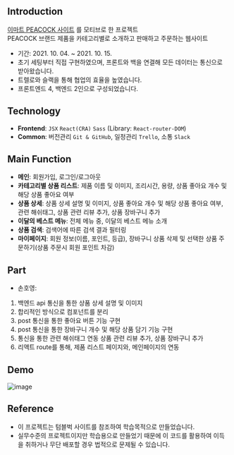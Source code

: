 ## Introduction
[이마트 PEACOCK 사이트](https://peacock.emart.com/peacockMain/main.do) 를 모티브로 한 프로젝트<br>
PEACOCK 브랜드 제품을 카테고리별로 소개하고 판매하고 주문하는 웹사이트
- 기간: 2021. 10. 04. ~ 2021. 10. 15.
- 초기 세팅부터 직접 구현하였으며, 프론트와 백을 연결해 모든 데이터는 통신으로 받아왔습니다.
- 트렐로와 슬랙을 통해 협업의 효율을 높였습니다.
- 프론트엔드 4, 백엔드 2인으로 구성되었습니다.


## Technology
- **Frontend**: `JSX` `React(CRA)` `Sass` (Library: `React-router-DOM`)
- **Common**: 버전관리 `Git & GitHub`, 일정관리 `Trello`, 소통 `Slack`

## Main Function
- **메인**: 회원가입, 로그인/로그아웃
- **카테고리별 상품 리스트**: 제품 이름 및 이미지, 조리시간, 용량, 상품 좋아요 개수 및 해당 상품 좋아요 여부
- **상품 상세**: 상품 상세 설명 및 이미지, 상품 좋아요 개수 및 해당 상품 좋아요 여부, 관련 해쉬태그, 상품 관련 리뷰 추가, 상품 장바구니 추가
- **이달의 베스트 메뉴**: 전체 메뉴 중, 이달의 베스트 메뉴 소개
- **상품 검색**: 검색어에 따른 검색 결과 필터링
- **마이페이지**: 회원 정보(이름, 포인트, 등급), 장바구니 상품 삭제 및 선택한 상품 주문하기(상품 주문시 회원 포인트 차감)

## Part
- 손호영: 
 1. 백엔드 api 통신을 통한 상품 상세 설명 및 이미지
 2. 합리적인 방식으로 컴포넌트를 분리
 3. post 통신을 통한 좋아요 버튼 기능 구현
 4. post 통신을 통한 장바구니 개수 및 해당 상품 담기 기능 구현
 5. 통신을 통한 관련 해쉬태그 연동 상품 관련 리뷰 추가, 상품 장바구니 추가
 6. 리액트 route를 통해, 제품 리스트 페이지와, 메인페이지의 연동


## Demo
![image](https://user-images.githubusercontent.com/20683436/137589523-7a689221-91e5-4143-a563-833477358051.png)


## Reference
- 이 프로젝트는 텀블벅 사이트를 참조하여 학습목적으로 만들었습니다.
- 실무수준의 프로젝트이지만 학습용으로 만들었기 때문에 이 코드를 활용하여 이득을 취하거나 무단 배포할 경우 법적으로 문제될 수 있습니다.
